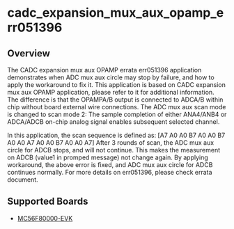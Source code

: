 # cadc_expansion_mux_aux_opamp_err051396

## Overview

The CADC expansion mux aux OPAMP errata err051396 application demonstrates when ADC mux aux circle may stop 
by failure, and how to apply the workaround to fix it. This application is based on CADC expansion mux aux OPAMP 
application, please refer to it for additional information.
The difference is that the OPAMPA/B output is connected to ADCA/B within chip without board external wire 
connections. The ADC mux aux scan mode is changed to scan mode 2: The sample completion of either ANA4/ANB4 or 
ADCA/ADCB on-chip analog signal enables subsequent selected channel.

In this application, the scan sequence is defined as:
[A7 A0 A0 B7 A0 A0 B7 A0 A0 A7 A0 A0 B7 A0 A0 A7]
After 3 rounds of scan, the ADC mux aux circle for ADCB stops, and will not continue. This makes the measurement 
on ADCB (value1 in promped message) not change again.
By applying workaround, the above error is fixed, and ADC mux aux circle for ADCB continues normally.
For more details on err051396, please check errata document.

## Supported Boards
- [MC56F80000-EVK](../../../_boards/mc56f80000evk/driver_examples/cadc/expansion_mux_aux_opamp_err051396/example_board_readme.md)
